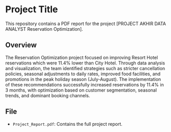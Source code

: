 # Project Title  
This repository contains a PDF report for the project [PROJECT AKHIR DATA ANALYST Reservation Optimization].  

## Overview  
The Reservation Optimization project focused on improving Resort Hotel reservations which were 11.4% lower than City Hotel. Through data analysis and visualization, the team identified strategies such as stricter cancellation policies, seasonal adjustments to daily rates, improved food facilities, and promotions in the peak holiday season (July-August). The implementation of these recommendations successfully increased reservations by 11.4% in 3 months, with optimization based on customer segmentation, seasonal trends, and dominant booking channels.
 
## File  
- `Project_Report.pdf`: Contains the full project report.
